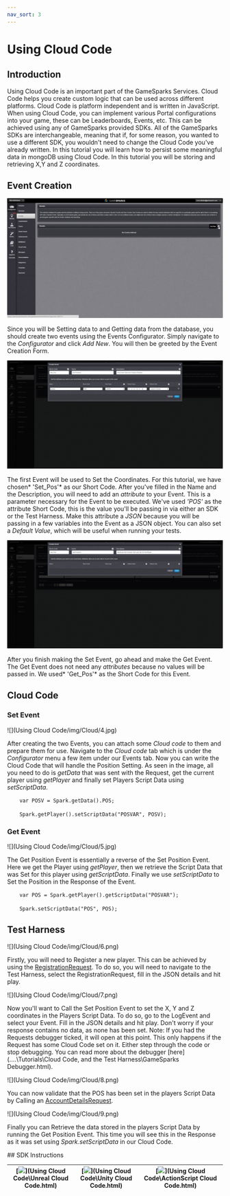 ```yaml
---
nav_sort: 3
---
```


# Using Cloud Code

## Introduction

Using Cloud Code is an important part of the GameSparks Services. Cloud Code helps you create custom logic that can be used across different platforms. Cloud Code is platform independent and is written in JavaScript. When using Cloud Code, you can implement various Portal configurations into your game, these can be Leaderboards, Events, etc. This can be achieved using any of GameSparks provided SDKs. All of the GameSparks SDKs are interchangeable, meaning that if, for some reason, you wanted to use a different SDK, you wouldn't need to change the Cloud Code you've already written. In this tutorial you will learn how to persist some meaningful data in mongoDB using Cloud Code. In this tutorial you will be storing and retrieving X,Y and Z coordinates.

## Event Creation

![](img/Cloud/1.png)

Since you will be Setting data to and Getting data from the database, you should create two events using the Events Configurator. Simply navigate to the *Configurator* and click *Add New*. You will then be greeted by the Event Creation Form.

![](img/Cloud/2.png)

The first Event will be used to Set the Coordinates. For this tutorial, we have chosen* 'Set_Pos'* as our Short Code. After you've filled in the Name and the Description, you will need to add an *attribute* to your Event. This is a parameter necessary for the Event to be executed. We've used *'POS'* as the attribute Short Code, this is the value you'll be passing in via either an SDK or the Test Harness. Make this attribute a *JSON* because you will be passing in a few variables into the Event as a JSON object. You can also set a *Default Value*, which will be useful when running your tests.

![](img/Cloud/3.png)

After you finish making the Set Event, go ahead and make the Get Event. The Get Event does not need any *attributes* because no values will be passed in. We used* 'Get_Pos'* as the Short Code for this Event.


## Cloud Code

### Set Event

![](Using Cloud Code/img/Cloud/4.jpg)

After creating the two Events, you can attach some *Cloud code* to them and prepare them for use. Navigate to the *Cloud code* tab which is under the *Configurator* menu a few item under our Events tab. Now you can write the Cloud Code that will handle the Position Setting. As seen in the image, all you need to do is *getData* that was sent with the Request, get the current player using *getPlayer* and finally set Players Script Data using *setScriptData*.


```
    var POSV = Spark.getData().POS;

    Spark.getPlayer().setScriptData("POSVAR", POSV);
```

### Get Event

![](Using Cloud Code/img/Cloud/5.jpg)

The Get Position Event is essentially a reverse of the Set Position Event. Here we get the Player using *getPlayer*, then we retrieve the Script Data that was Set for this player using *getScriptData*. Finally we use *setScriptData* to Set the Position in the Response of the Event.


```
    var POS = Spark.getPlayer().getScriptData("POSVAR");

    Spark.setScriptData("POS", POS);
```

## Test Harness

![](Using Cloud Code/img/Cloud/6.png)

Firstly, you will need to Register a new player. This can be achieved by using the [RegistrationRequest](/documentation/request-api/authentication-request-api/registrationrequest). To do so, you will need to navigate to the Test Harness, select the RegistrationRequest, fill in the JSON details and hit play.

![](Using Cloud Code/img/Cloud/7.png)

Now you'll want to Call the Set Position Event to set the X, Y and Z coordinates in the Players Script Data. To do so, go to the LogEvent and select your Event. Fill in the JSON details and hit play. Don't worry if your response contains no data, as none has been set. Note: If you had the Requests debugger ticked, it will open at this point. This only happens if the Request has some Cloud Code set on it. Either step through the code or stop debugging. You can read more about the debugger [here](..\..\Tutorials\Cloud Code, and the Test Harness\GameSparks Debugger.html).

![](Using Cloud Code/img/Cloud/8.png)

You can now validate that the POS has been set in the players Script Data by Calling an [AccountDetailsRequest](/documentation/request-api/player-request-api/accountdetailsrequest).

![](Using Cloud Code/img/Cloud/9.png)

Finally you can Retrieve the data stored in the players Script Data by running the Get Position Event. This time you will see this in the Response as it was set using *Spark.setScriptData* in our Cloud Code.

## SDK Instructions

|[![](img/URLogo.png)](Using Cloud Code\Unreal Cloud Code.html)   |[![](img/UTLogo.png)](Using Cloud Code\Unity Cloud Code.html)   |[![](img/ASLogo.png)](Using Cloud Code\ActionScript Cloud Code.html)   |
|---|---|---|
